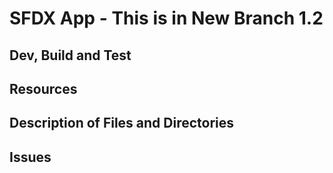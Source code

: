 # SFDX  App - This is in New Branch 1.2

## Dev, Build and Test


## Resources


## Description of Files and Directories


## Issues


